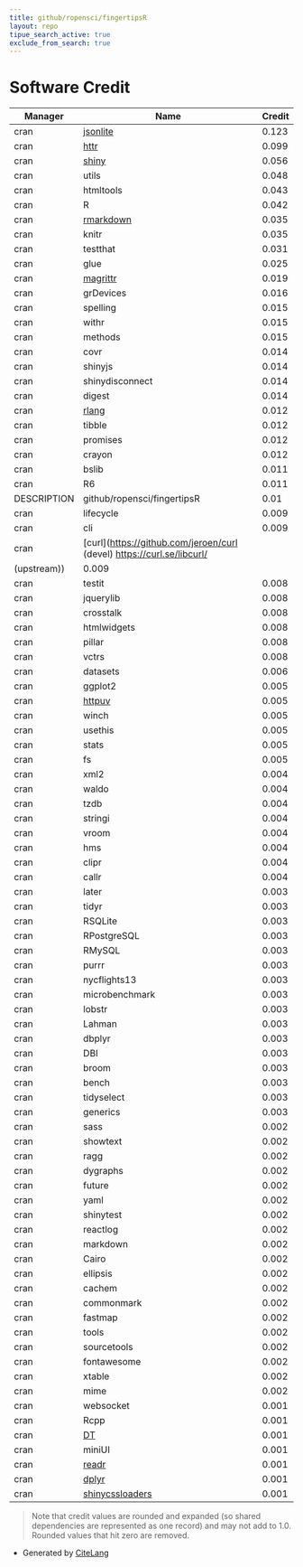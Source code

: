 ```yaml
---
title: github/ropensci/fingertipsR
layout: repo
tipue_search_active: true
exclude_from_search: true
---
```

# Software Credit

|Manager|Name|Credit|
|-------|----|------|
|cran|[jsonlite](https://arxiv.org/abs/1403.2805 (paper))|0.123|
|cran|[httr](https://httr.r-lib.org/)|0.099|
|cran|[shiny](https://shiny.rstudio.com/)|0.056|
|cran|utils|0.048|
|cran|htmltools|0.043|
|cran|R|0.042|
|cran|[rmarkdown](https://github.com/rstudio/rmarkdown)|0.035|
|cran|knitr|0.035|
|cran|testthat|0.031|
|cran|glue|0.025|
|cran|[magrittr](https://magrittr.tidyverse.org)|0.019|
|cran|grDevices|0.016|
|cran|spelling|0.015|
|cran|withr|0.015|
|cran|methods|0.015|
|cran|covr|0.014|
|cran|shinyjs|0.014|
|cran|shinydisconnect|0.014|
|cran|digest|0.014|
|cran|[rlang](https://rlang.r-lib.org)|0.012|
|cran|tibble|0.012|
|cran|promises|0.012|
|cran|crayon|0.012|
|cran|bslib|0.011|
|cran|R6|0.011|
|DESCRIPTION|github/ropensci/fingertipsR|0.01|
|cran|lifecycle|0.009|
|cran|cli|0.009|
|cran|[curl](https://github.com/jeroen/curl (devel) https://curl.se/libcurl/
(upstream))|0.009|
|cran|testit|0.008|
|cran|jquerylib|0.008|
|cran|crosstalk|0.008|
|cran|htmlwidgets|0.008|
|cran|pillar|0.008|
|cran|vctrs|0.008|
|cran|datasets|0.006|
|cran|ggplot2|0.005|
|cran|[httpuv](https://github.com/rstudio/httpuv)|0.005|
|cran|winch|0.005|
|cran|usethis|0.005|
|cran|stats|0.005|
|cran|fs|0.005|
|cran|xml2|0.004|
|cran|waldo|0.004|
|cran|tzdb|0.004|
|cran|stringi|0.004|
|cran|vroom|0.004|
|cran|hms|0.004|
|cran|clipr|0.004|
|cran|callr|0.004|
|cran|later|0.003|
|cran|tidyr|0.003|
|cran|RSQLite|0.003|
|cran|RPostgreSQL|0.003|
|cran|RMySQL|0.003|
|cran|purrr|0.003|
|cran|nycflights13|0.003|
|cran|microbenchmark|0.003|
|cran|lobstr|0.003|
|cran|Lahman|0.003|
|cran|dbplyr|0.003|
|cran|DBI|0.003|
|cran|broom|0.003|
|cran|bench|0.003|
|cran|tidyselect|0.003|
|cran|generics|0.003|
|cran|sass|0.002|
|cran|showtext|0.002|
|cran|ragg|0.002|
|cran|dygraphs|0.002|
|cran|future|0.002|
|cran|yaml|0.002|
|cran|shinytest|0.002|
|cran|reactlog|0.002|
|cran|markdown|0.002|
|cran|Cairo|0.002|
|cran|ellipsis|0.002|
|cran|cachem|0.002|
|cran|commonmark|0.002|
|cran|fastmap|0.002|
|cran|tools|0.002|
|cran|sourcetools|0.002|
|cran|fontawesome|0.002|
|cran|xtable|0.002|
|cran|mime|0.002|
|cran|websocket|0.001|
|cran|Rcpp|0.001|
|cran|[DT](https://github.com/rstudio/DT)|0.001|
|cran|miniUI|0.001|
|cran|[readr](https://readr.tidyverse.org)|0.001|
|cran|[dplyr](https://dplyr.tidyverse.org)|0.001|
|cran|[shinycssloaders](https://github.com/daattali/shinycssloaders)|0.001|


> Note that credit values are rounded and expanded (so shared dependencies are represented as one record) and may not add to 1.0. Rounded values that hit zero are removed.


- Generated by [CiteLang](https://github.com/vsoch/citelang)
